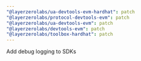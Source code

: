 ```yaml
---
"@layerzerolabs/ua-devtools-evm-hardhat": patch
"@layerzerolabs/protocol-devtools-evm": patch
"@layerzerolabs/ua-devtools-evm": patch
"@layerzerolabs/devtools-evm": patch
"@layerzerolabs/toolbox-hardhat": patch
---
```


Add debug logging to SDKs
